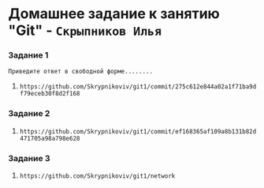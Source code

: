 # Домашнее задание к занятию "Git" - `Скрыпников Илья`


### Задание 1

`Приведите ответ в свободной форме........`

1. `https://github.com/Skrypnikoviv/git1/commit/275c612e844a02a1f71ba9df79eceb30f8d2f168`


### Задание 2

1. `https://github.com/Skrypnikoviv/git1/commit/ef168365af109a8b131b82d471705a98a798e628`

### Задание 3

1. `https://github.com/Skrypnikoviv/git1/network`

